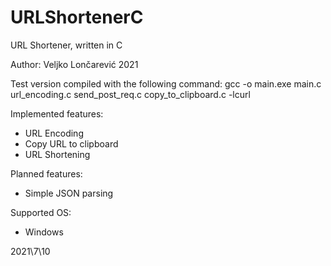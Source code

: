 # URLShortenerC
URL Shortener, written in C

Author: Veljko Lončarević
2021

Test version compiled with the following command:
gcc -o main.exe main.c url_encoding.c send_post_req.c copy_to_clipboard.c -lcurl

Implemented features:
- URL Encoding
- Copy URL to clipboard
- URL Shortening

Planned features:
- Simple JSON parsing

Supported OS:
- Windows

2021\7\10
